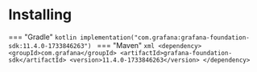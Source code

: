 # Installing

=== "Gradle"
    ```kotlin
    implementation("com.grafana:grafana-foundation-sdk:11.4.0-1733846263")
    ```
=== "Maven"
    ```xml
    <dependency>
        <groupId>com.grafana</groupId>
        <artifactId>grafana-foundation-sdk</artifactId>
        <version>11.4.0-1733846263</version>
    </dependency>
    ```
